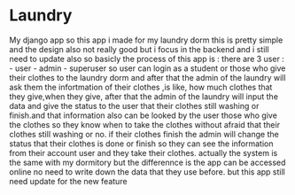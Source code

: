 # Laundry
My django app
so this app i made for my laundry dorm this is pretty simple and the design also not really good but i focus in the backend and i still need to update also
so basicly the process of this app is :
there are 3 user : - user
                   - admin
                   - superuser
 so user can login as a student or those who give their clothes to the laundry dorm and after that the admin of the laundry will ask them the infortmation of 
 their clothes ,is like, how much clothes that they give,when they give, after that the admin of the laundry will input the data and give the status to the user
 that their clothes still washing or finish.and that information also can be looked by the user those who give the clothes so they know when to take the clothes 
 without afraid that their clothes still washing or no. if their clothes finish the admin will change the status that their clothes is done or finish so they can 
 see the information from their account user and they take their clothes. actually the system is the same with my dormitory but the differennce is 
 the app can be accessed online no need to write down the data that they use before. but this app still need update for the new feature
